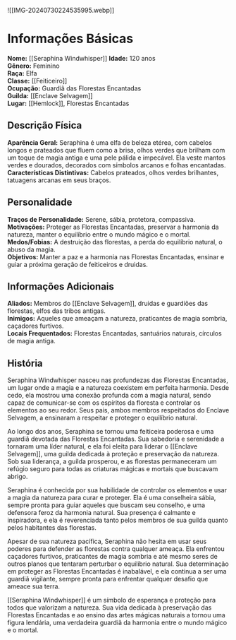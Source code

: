 ![[IMG-20240730224535995.webp]]

# Informações Básicas
**Nome:** [[Seraphina Windwhisper]]
**Idade:** 120 anos  
**Gênero:** Feminino  
**Raça:** Elfa  
**Classe:** [[Feiticeiro]]  
**Ocupação:** Guardiã das Florestas Encantadas  
**Guilda:** [[Enclave Selvagem]]  
**Lugar:** [[Hemlock]], Florestas Encantadas

## Descrição Física
**Aparência Geral:** Seraphina é uma elfa de beleza etérea, com cabelos longos e prateados que fluem como a brisa, olhos verdes que brilham com um toque de magia antiga e uma pele pálida e impecável. Ela veste mantos verdes e dourados, decorados com símbolos arcanos e folhas encantadas.  
**Características Distintivas:** Cabelos prateados, olhos verdes brilhantes, tatuagens arcanas em seus braços.

## Personalidade
**Traços de Personalidade:** Serene, sábia, protetora, compassiva.  
**Motivações:** Proteger as Florestas Encantadas, preservar a harmonia da natureza, manter o equilíbrio entre o mundo mágico e o mortal.  
**Medos/Fobias:** A destruição das florestas, a perda do equilíbrio natural, o abuso da magia.  
**Objetivos:** Manter a paz e a harmonia nas Florestas Encantadas, ensinar e guiar a próxima geração de feiticeiros e druidas.

## Informações Adicionais
**Aliados:** Membros do [[Enclave Selvagem]], druidas e guardiões das florestas, elfos das tribos antigas.  
**Inimigos:** Aqueles que ameaçam a natureza, praticantes de magia sombria, caçadores furtivos.  
**Locais Frequentados:** Florestas Encantadas, santuários naturais, círculos de magia antiga.

## História
Seraphina Windwhisper nasceu nas profundezas das Florestas Encantadas, um lugar onde a magia e a natureza coexistem em perfeita harmonia. Desde cedo, ela mostrou uma conexão profunda com a magia natural, sendo capaz de comunicar-se com os espíritos da floresta e controlar os elementos ao seu redor. Seus pais, ambos membros respeitados do Enclave Selvagem, a ensinaram a respeitar e proteger o equilíbrio natural.

Ao longo dos anos, Seraphina se tornou uma feiticeira poderosa e uma guardiã devotada das Florestas Encantadas. Sua sabedoria e serenidade a tornaram uma líder natural, e ela foi eleita para liderar o [[Enclave Selvagem]], uma guilda dedicada à proteção e preservação da natureza. Sob sua liderança, a guilda prosperou, e as florestas permaneceram um refúgio seguro para todas as criaturas mágicas e mortais que buscavam abrigo.

Seraphina é conhecida por sua habilidade de controlar os elementos e usar a magia da natureza para curar e proteger. Ela é uma conselheira sábia, sempre pronta para guiar aqueles que buscam seu conselho, e uma defensora feroz da harmonia natural. Sua presença é calmante e inspiradora, e ela é reverenciada tanto pelos membros de sua guilda quanto pelos habitantes das florestas.

Apesar de sua natureza pacífica, Seraphina não hesita em usar seus poderes para defender as florestas contra qualquer ameaça. Ela enfrentou caçadores furtivos, praticantes de magia sombria e até mesmo seres de outros planos que tentaram perturbar o equilíbrio natural. Sua determinação em proteger as Florestas Encantadas é inabalável, e ela continua a ser uma guardiã vigilante, sempre pronta para enfrentar qualquer desafio que ameace sua terra.

[[Seraphina Windwhisper]] é um símbolo de esperança e proteção para todos que valorizam a natureza. Sua vida dedicada à preservação das Florestas Encantadas e ao ensino das artes mágicas naturais a tornou uma figura lendária, uma verdadeira guardiã da harmonia entre o mundo mágico e o mortal.